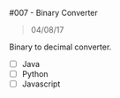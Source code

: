 #007 - Binary Converter
> 04/08/17

Binary to decimal converter.

- [ ] Java
- [ ] Python
- [ ] Javascript

